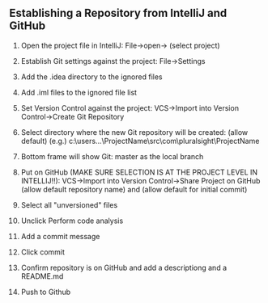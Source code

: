 ## Establishing a Repository from IntelliJ and GitHub 

1.  Open the project file in IntelliJ:  File->open-> (select project)

2.  Establish Git settings against the project:  File->Settings

4.  Add the .idea directory to the ignored files

5.  Add .iml files to the ignored file list
   
11.  Set Version Control against the project:  VCS->Import into Version Control->Create Git Repository 
    
12.  Select directory where the new Git repository will be created:  (allow default) (e.g.) c:\users\...\ProjectName\src\com\pluralsight\ProjectName
    
13.  Bottom frame will show Git: master as the local branch

14.  Put on GitHub (MAKE SURE SELECTION IS AT THE PROJECT LEVEL IN INTELLIJ!!):  VCS->Import into Version Control->Share Project on GitHub (allow default repository name) and (allow default for initial commit)

7.  Select all "unversioned" files

8.  Unclick Perform code analysis

9.  Add a commit message

10.  Click commit

14.  Confirm repository is on GitHub and add a descriptiong and a README.md

15.  Push to Github

